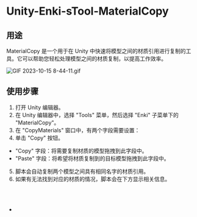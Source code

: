 # Unity-Enki-sTool-MaterialCopy

##  用途

MaterialCopy 是一个用于在 Unity 中快速将模型之间的材质引用进行复制的工具。它可以帮助您轻松处理模型之间的材质复制，以提高工作效率。

![GIF 2023-10-15 8-44-11.gif](attachment:c33464f2cf081a59776b7f1f0c483cc5)

## 使用步骤

1. 打开 Unity 编辑器。
2. 在 Unity 编辑器中，选择 "Tools" 菜单，然后选择 "Enki" 子菜单下的 "MaterialCopy"。
3. 在 "CopyMaterials" 窗口中，有两个字段需要设置：
4. 单击 "Copy" 按钮。

- "Copy" 字段：将需要复制材质的模型拖拽到此字段中。
- "Paste" 字段：将希望将材质复制到的目标模型拖拽到此字段中。

5. 脚本会自动复制两个模型之间具有相同名字的材质引用。
6. 如果有无法找到对应的材质的情况，脚本会在下方显示相关信息。

<br/>

<br/>

- 
